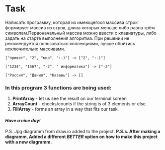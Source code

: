 # Task

Написать программу, которая из имеющегося массива строк формирует массив из строк, длина которых меньше либо равна трём символам.Первоначальный массив можно ввести с клавиатуры, либо задать на старте выполнения алгоритма. При решении не рекомендуется пользоваться коллекциями, лучше обойтись исключительно массивами. 

```
["привет", "2", "мир", ":-)"] -> ["2", ":-)"]

["1234", "1567", "-2", " информатика"] -> ["-2"]

["Россия", "Дания", "Казань"] -> []
```
### In this program 3 functions are boing used:

1. **PrintArray** - let us see the result on our terminal screen
2. **ArrayCount** - checks/counts if the string is of 3 elements or else. 
3. **FillArray** - forms an array in a way that fits our task.

#### *Have a nice day!* 

P.S. Jpg diagramm from draw.io added to the project.
**P.S.s. After making a diagramm, Added a different *BETTER* option on how to make this project with a new diagramm.**
